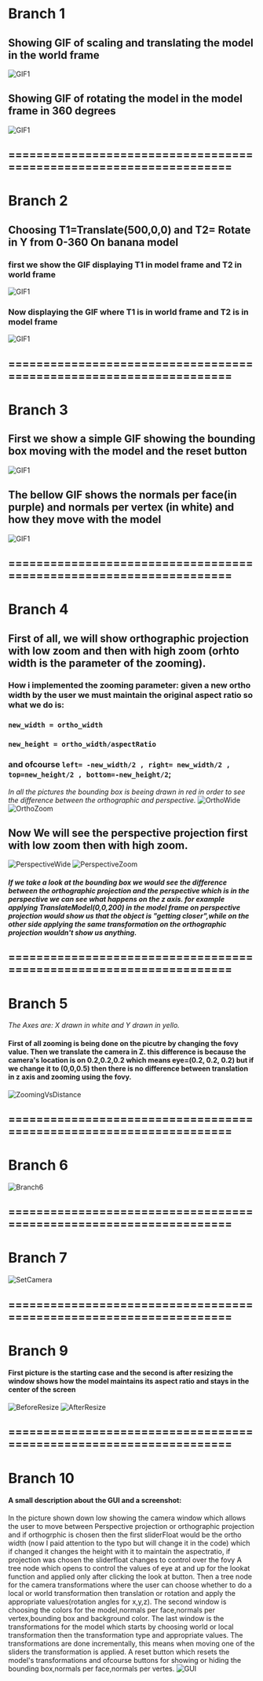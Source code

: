 # Branch 1
## Showing GIF of scaling and translating the model in the world frame
![GIF1](https://github.com/HaifaGraphicsCourses/computergraphics2021-f-r-i-e-n-d-s/blob/master/Images/Scaling%26Translating2.gif)
## Showing GIF of rotating the model in the model frame in 360 degrees
![GIF1](https://github.com/HaifaGraphicsCourses/computergraphics2021-f-r-i-e-n-d-s/blob/master/Images/LocalRotating.gif)
## ===================================================================
# Branch 2
## Choosing T1=Translate(500,0,0) and T2= Rotate in Y from 0-360 On banana model
### first we show the GIF displaying T1 in model frame and T2 in world frame
![GIF1](https://github.com/HaifaGraphicsCourses/computergraphics2021-f-r-i-e-n-d-s/blob/master/Images/T1ModelT2World.gif)
### Now displaying the GIF where T1 is in world frame and T2 is in model frame
![GIF1](https://github.com/HaifaGraphicsCourses/computergraphics2021-f-r-i-e-n-d-s/blob/master/Images/T1WorldT2Model.gif)
## ===================================================================
# Branch 3
## First we show a simple GIF showing the bounding box moving with the model and the reset button
![GIF1](https://github.com/HaifaGraphicsCourses/computergraphics2021-f-r-i-e-n-d-s/blob/master/Images/BB&Reset.gif)
## The bellow GIF shows the normals per face(in purple) and normals per vertex (in white) and how they move with the model
![GIF1](https://github.com/HaifaGraphicsCourses/computergraphics2021-f-r-i-e-n-d-s/blob/master/Images/NormalsGIF.gif)
## ===================================================================
# Branch 4
## First of all, we will show orthographic projection with low zoom and then with high zoom (orhto width is the parameter of the zooming).
### How i implemented the zooming parameter: given a new ortho width by the user we must maintain the original aspect ratio so what we do is:
### `new_width = ortho_width `
### `new_height = ortho_width/aspectRatio`
### and ofcourse `left= -new_width/2 , right= new_width/2 , top=new_height/2 , bottom=-new_height/2`;
 *In all the pictures the bounding box is beeing drawn in red in order to see the difference between the orthographic and perspective.*
![OrthoWide](https://github.com/HaifaGraphicsCourses/computergraphics2021-f-r-i-e-n-d-s/blob/master/Images/OrhtoWide.png)
![OrthoZoom](https://github.com/HaifaGraphicsCourses/computergraphics2021-f-r-i-e-n-d-s/blob/master/Images/OrhtoZoom.png)
## Now We will see the perspective projection first with low zoom then with high zoom.
![PerspectiveWide](https://github.com/HaifaGraphicsCourses/computergraphics2021-f-r-i-e-n-d-s/blob/master/Images/PerspectiveWide.png)
![PerspectiveZoom](https://github.com/HaifaGraphicsCourses/computergraphics2021-f-r-i-e-n-d-s/blob/master/Images/PerspectiveZoom.png)
##### If we take a look at the bounding box we would see the difference between the orthographic projection and the perspective which is in the perspective we can see what happens on the z axis. for example applying TranslateModel(0,0,200) in the model frame on perspective projection would show us that the object is "getting closer",while on the other side applying the same transformation on the orthographic projection wouldn't show us anything.
## ===================================================================
# Branch 5
*The Axes are: X drawn in white and Y drawn in yello.*
#### First of all zooming is being done on the picutre by changing the fovy value. Then we translate the camera in Z. this difference is because the camera's location is on 0.2,0.2,0.2 which means eye=(0.2, 0.2, 0.2) but if we change it to (0,0,0.5) then there is no difference between translation in z axis and zooming using the fovy.
![ZoomingVsDistance](https://github.com/HaifaGraphicsCourses/computergraphics2021-f-r-i-e-n-d-s/blob/master/Images/Branch5.gif)
## ===================================================================
# Branch 6
![Branch6](https://github.com/HaifaGraphicsCourses/computergraphics2021-f-r-i-e-n-d-s/blob/master/Images/Branch6.gif)
## ===================================================================
# Branch 7
![SetCamera](https://github.com/HaifaGraphicsCourses/computergraphics2021-f-r-i-e-n-d-s/blob/master/Images/SetCamera(aaa).JPG)
## ===================================================================
# Branch 9
#### First picture is the starting case and the second is after resizing the window shows how the model maintains its aspect ratio and stays in the center of the screen
![BeforeResize](https://github.com/HaifaGraphicsCourses/computergraphics2021-f-r-i-e-n-d-s/blob/master/Images/BeforeResize.png)
![AfterResize](https://github.com/HaifaGraphicsCourses/computergraphics2021-f-r-i-e-n-d-s/blob/master/Images/AfterResize.png)
## ===================================================================
# Branch 10
#### A small description about the GUI and a screenshot:
In the picture shown down low showing the camera window which allows the user to move between Perspective projection or orthographic projection and if orthogrphic is chosen then the first sliderFloat would be the ortho width (now I paid attention to the typo but will change it in the code) which if changed it changes the height with it to maintain the aspectratio, if projection was chosen the sliderfloat changes to control over the fovy
A tree node which opens to control the values of eye at and up for the lookat function and applied only after clicking the look at button.
Then a tree node for the camera transformations where the user can choose whether to do a local or world transformation then translation or rotation and apply the appropriate values(rotation angles for x,y,z).
The second window is choosing the colors for the model,normals per face,normals per vertex,bounding box and background color.
The last window is the transformations for the model which starts by choosing world or local transformation then the transformation type and appropriate values.
The transformations are done incrementally, this means when moving one of the sliders the transformation is applied.
A reset button which resets the model's transformations and ofcourse buttons for showing or hiding the bounding box,normals per face,normals per vertes.
![GUI](https://github.com/HaifaGraphicsCourses/computergraphics2021-f-r-i-e-n-d-s/blob/master/Images/GuiPic.png)
